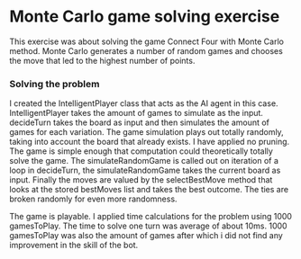 # Monte Carlo game solving exercise
This exercise was about solving the game Connect Four with Monte Carlo method. Monte Carlo generates a number of random games and chooses the move that led to the highest number of points. 

### Solving the problem
I created the IntelligentPlayer class that acts as the AI agent in this case. IntelligentPlayer takes the amount of games to simulate as the input. decideTurn takes the board as input and then simulates the amount of games for each variation. The game simulation plays out totally randomly, taking into account the board that already exists. I have applied no pruning. The game is simple enough that computation could theoretically totally solve the game. The simulateRandomGame is called out on iteration of a loop in decideTurn, the simulateRandomGame takes the current board as input. Finally the moves are valued by the selectBestMove method that looks at the stored bestMoves list and takes the best outcome. The ties are broken randomly for even more randomness.

The game is playable. I applied time calculations for the problem using 1000 gamesToPlay. The time to solve one turn was average of about 10ms.
1000 gamesToPlay was also the amount of games after which i did not find any improvement in the skill of the bot.